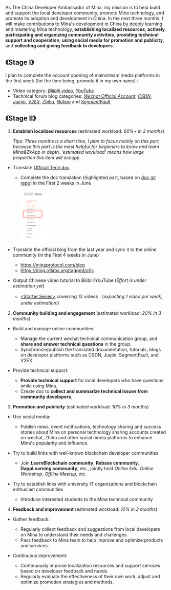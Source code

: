 As The China Developer Ambassador of Mina, my mission is to help build and support the local developer community, promote Mina technology, and promote its adoption and development in China. In the next three months, I will make contributions to Mina's development in China by deeply learning and mastering Mina technology, **establishing localized resources**, **actively participating and organizing community activities**, **providing technical support and cooperation**, **using social media for promotion and publicity**, and **collecting and giving feedback to developers**.

## 《Stage I》
I plan to complete the account opening of mainstream media platforms in the first week (for the time being, promote it in my own name) :
* Video category: _[Bilibili video](https://www.bilibili.com/)_, _[YouTube](https://www.youtube.com/)_
* Technical forum blog categories: _[Wechat Official Account](https://mp.weixin.qq.com/)_, _[CSDN](https://www.csdn.net/)_, _[Juejin](https://juejin.cn/)_, _[V2EX](https://www.v2ex.com)_, _[Zhihu](https://www.zhihu.com/)_, _[Notion](https://www.notion.so/)_ and _[SegmentFault](https://segmentfault.com/)_


## 《Stage II》
1. **Establish localized resources** (estimated workload: *60%+ in 3 months*)

    _Tips: Three months is a short time, I plan to focus mainly on this part, because this part is the most helpful for beginners to know and learn Mina&ZkApp in depth_. _'estimated workload' means how large proportion this item will occupy_.

*  Translate [Official Tech doc](https://docs.minaprotocol.com/)
    * Complete the doc translation (highlighted part, based on [doc git repo](https://github.com/o1-labs/docs2/)) in the First 2 weeks in June
        
        <img src="./img/doc-translate-range1.jpg" width="20%" height="20%">

* Translate the official blog from the last year and sync it to the online community (in the First 4 weeks in June)
    * https://minaprotocol.com/blog
    * https://blog.o1labs.org/tagged/o1js

* Output Chinese video tutorial to Bilibili/YouTube (_Effort is under estimation yet_)
    * [\<Starter Series\>](https://github.com/coldstar1993/Mina-ZkApp-Tutorials/blob/main/README.md#starter-series) coverring 12 videos （_expecting 1 video per week, under estimation!_）

2. **Community building and engagement** (estimated workload: *20% in 3 months*)
* Build and manage online communities:
    * Manage the current wechat technical communication group, and **share and answer technical questions** in the group.
    * Synchronize/publish the translated documentation, tutorials, blogs on developer platforms such as CSDN, Juejin, SegmentFault, and V2EX.

* Provide technical support:
    * **Provide technical support** for local developers who have questions while using Mina.
    * Create doc to **collect and summarize technical issues from community developers**.

3. **Promotion and publicity** (estimated workload: *10% in 3 months*)

* Use social media:
    * Publish news, event notifications, technology sharing and success stories about Mina on personal technology sharing accounts created on wechat, Zhihu and other social media platforms to enhance Mina's popularity and influence.

* Try to build links with well-known blockchain developer communities
    * Join **LearnBlockchain community**, **Rebase community**, **DappLearning community**, etc., jointly hold *Online Edu*, *Online Workshop*, *Offline Meetup*, etc.

* Try to establish links with university IT organizations and blockchain enthusiast communities
    * Introduce interested students to the Mina technical community

4. **Feedback and improvement** (estimated workload: *10% in 3 months*)
* Gather feedback:
    * Regularly collect feedback and suggestions from local developers on Mina to understand their needs and challenges.
    * Pass feedback to Mina team to help improve and optimize products and services.

* Continuous improvement:
    * Continuously improve localization resources and support services based on developer feedback and needs.
    * Regularly evaluate the effectiveness of their own work, adjust and optimize promotion strategies and methods.